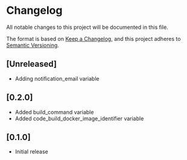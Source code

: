 # Changelog

All notable changes to this project will be documented in this file.

The format is based on [Keep a Changelog](https://keepachangelog.com/en/1.0.0/),
and this project adheres to [Semantic Versioning](https://semver.org/spec/v2.0.0.html).

## [Unreleased]

* Adding notification_email variable

## [0.2.0]

* Added build_command variable
* Added code_build_docker_image_identifier variable

## [0.1.0]

* Initial release
